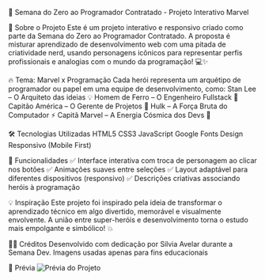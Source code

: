🚀 Semana do Zero ao Programador Contratado - Projeto Interativo Marvel


🧠 Sobre o Projeto
Este é um projeto interativo e responsivo criado como parte da Semana do Zero ao Programador Contratado.
A proposta é misturar aprendizado de desenvolvimento web com uma pitada de criatividade nerd, usando personagens icônicos para representar perfis profissionais e analogias com o mundo da programação! 💻✨


🔥 Tema: Marvel x Programação
Cada herói representa um arquétipo de programador ou papel em uma equipe de desenvolvimento, como:
Stan Lee – O Arquiteto das ideias 💡
Homem de Ferro – O Engenheiro Fullstack 🔧
Capitão América – O Gerente de Projetos 🧭
Hulk – A Força Bruta do Computador ⚡
Capitã Marvel – A Energia Cósmica dos Devs 🚀


🛠️ Tecnologias Utilizadas
HTML5
CSS3
JavaScript
Google Fonts
Design Responsivo (Mobile First)


🎯 Funcionalidades
✅ Interface interativa com troca de personagem ao clicar nos botões
✅ Animações suaves entre seleções
✅ Layout adaptável para diferentes dispositivos (responsivo)
✅ Descrições criativas associando heróis à programação


💡 Inspiração
Este projeto foi inspirado pela ideia de transformar o aprendizado técnico em algo divertido, memorável e visualmente envolvente.
A união entre super-heróis e desenvolvimento torna o estudo mais empolgante e simbólico! 💥


🦸‍♀️ Créditos
Desenvolvido com dedicação por Silvia Avelar durante a Semana Dev.
Imagens usadas apenas para fins educacionais


📸 Prévia
![Prévia do Projeto](src/imagens/marvel.jpeg)
